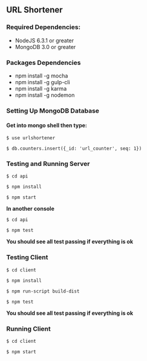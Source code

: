 ## URL Shortener

### Required Dependencies:

- NodeJS 6.3.1 or greater
- MongoDB 3.0 or greater

### Packages Dependencies
- npm install -g mocha
- npm install -g gulp-cli
- npm install -g karma
- npm install -g nodemon

### Setting Up MongoDB Database

#### Get into mongo shell then type:
`$ use urlshortener`

`$ db.counters.insert({_id: 'url_counter', seq: 1})`


### Testing and Running Server

`$ cd api`

`$ npm install`

`$ npm start`

**In another console**

`$ cd api`

`$ npm test`

**You should see all test passing if everything is ok**

### Testing Client

`$ cd client`

`$ npm install`

`$ npm run-script build-dist`

`$ npm test`

**You should see all test passing if everything is ok**

### Running Client

`$ cd client`

`$ npm start`
